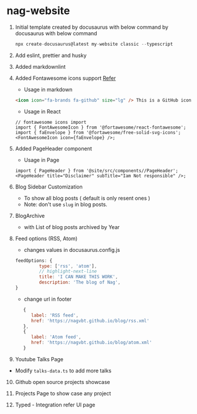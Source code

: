 # nag-website

<!--markdownlint-disable MD029-->

1. Initial template created by docusaurus with below command by docusaurus
   with below command

   ```js
   npx create-docusaurus@latest my-website classic --typescript
   ```

2. Add eslint, prettier and husky

3. Added markdownlint

4. Added Fontawesome icons support
   [Refer](https://docusaurus.community/knowledge/design/icons/fontawesome/)

   - Usage in markdown

   ```md
   <icon icon="fa-brands fa-github" size="lg" /> This is a GitHub icon.
   ```

   - Usage in React

   ```tsx
   // fontawesome icons import
   import { FontAwesomeIcon } from '@fortawesome/react-fontawesome';
   import { faEnvelope } from '@fortawesome/free-solid-svg-icons';
   <FontAwesomeIcon icon={faEnvelope} />;
   ```

5. Added PageHeader component

   - Usage in Page

   ```tsx
   import { PageHeader } from '@site/src/components//PageHeader';
   <PageHeader title="Disclaimer" subTitle="Iam Not responsible" />;
   ```

6. Blog Sidebar Customization

   - To show all blog posts ( default is only resent ones )
   - Note: don't use `slug` in blog posts.

7. BlogArchive

   - with List of blog posts archived by Year

8. Feed options (RSS, Atom)

   - changes values in docusaurus.config.js

   ```js
   feedOptions: {
            type: ['rss', 'atom'],
            // highlight-next-line
            title: 'I CAN MAKE THIS WORK',
            description: 'The blog of Nag',
   }
   ```

   - change url in footer

   ```js
      {
         label: 'RSS feed',
         href: 'https://nagvbt.github.io/blog/rss.xml'
      },
      {
         label: 'Atom feed',
         href: 'https://nagvbt.github.io/blog/atom.xml'
      }

   ```

9. Youtube Talks Page

- Modify `talks-data.ts` to add more talks

10. Github open source projects showcase

11. Projects Page to show case any project

12. Typed - Integration refer UI page
